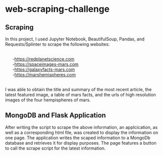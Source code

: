 # web-scraping-challenge

## Scraping

In this project, I used Jupyter Notebook, BeautifulSoup, Pandas, and Requests/Splinter to scrape the following websites:

<br/>&nbsp;&nbsp;&nbsp;&nbsp;&nbsp;&nbsp;-https://redplanetscience.com
<br/>&nbsp;&nbsp;&nbsp;&nbsp;&nbsp;&nbsp;-https://spaceimages-mars.com
<br/>&nbsp;&nbsp;&nbsp;&nbsp;&nbsp;&nbsp;-https://galaxyfacts-mars.com
<br/>&nbsp;&nbsp;&nbsp;&nbsp;&nbsp;&nbsp;-https://marshemispheres.com

<br/>I was able to obtain the title and summary of the most recent article, the latest featured image, a table of mars facts, and the urls of high resolution images of the four hempispheres of mars.

## MongoDB and Flask Application
After writing the script to scrape the above information, an applcication, as well as a corresponding html file, was created to display the information on one page. The application writes the scaped information to a MongoDb database and retrieves it for display purposes. The page features a button to call the scrape script for the latest information.
